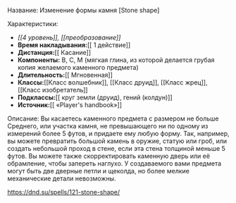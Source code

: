 Название: Изменение формы камня \[Stone shape] 

Характеристики:
- *[[4 уровень]], [[преобразование]]*
- **Время накладывания:**[[ 1 действие]]
- **Дистанция:**[[ Касание]]
- **Компоненты:** В, С, М (мягкая глина, из которой делается грубая копия желаемого каменного предмета)
- **Длительность:**[[ Мгновенная]]
- **Классы:**[[Класс  волшебник]], [[Класс друид]], [[Класс жрец]], [[Класс изобретатель]]
- **Подклассы:**[[ круг земли (друид), гений (колдун)]]
- **Источник:**[[ «Player's handbook»]]

Описание:
Вы касаетесь каменного предмета с размером не больше Среднего, или участка камня, не превышающего ни по одному из измерений более 5 футов, и придаете ему любую форму. Так, например, вы можете превратить большой камень в оружие, статую или гроб, или создать небольшой проход в стене, если эта стена толщиной меньше 5 футов. Вы можете также скорректировать каменную дверь или её обрамление, чтобы запереть наглухо. У создаваемого вами предмета могут быть две дверные петли и щеколда, но более мелкие механические детали невозможны.

https://dnd.su/spells/121-stone-shape/